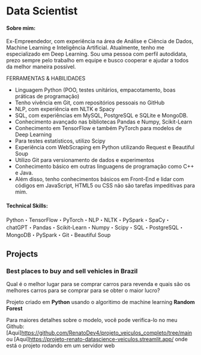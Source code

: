 # Data Scientist

#### Sobre mim:

Ex-Empreendedor, com experiência na área de Análise e Ciência de Dados, Machine Learning e Inteligência Artificial. Atualmente, tenho me especializado em Deep Learning. Sou uma pessoa com perfil autodidata, prezo sempre pelo trabalho em equipe e busco cooperar e ajudar a todos da melhor maneira possível.

FERRAMENTAS & HABILIDADES
- Linguagem Python (POO, testes unitários, empacotamento, boas práticas de programação)
- Tenho vivência em Git, com repositórios pessoais no GitHub
- NLP, com experiência em NLTK e Spacy
- SQL, com experiências em MySQL, PostgreSQL e SQLite e MongoDB. 
- Conhecimento avançado nas bibliotecas Pandas e Numpy, Scikit-Learn
- Conhecimento em TensorFlow e também PyTorch para modelos de Deep Learning
- Para testes estatísticos, utilizo Scipy
- Experiência com WebScraping em Python utilizando Request e Beautiful Soup
- Utilizo Git para versionamento de dados e experimentos
- Conhecimento básico em outras linguagens de programação como C++ e Java.
- Além disso, tenho conhecimentos básicos em Front-End e lidar com códigos em JavaScript, HTML5 ou CSS não são tarefas impeditivas para mim.

#### Technical Skills: 

Python・TensorFlow・PyTorch・NLP・NLTK・PySpark・SpaCy・chatGPT・Pandas・Scikit-Learn・Numpy・Scipy・SQL・PostgreSQL・MongoDB・PySpark・Git・Beautiful Soup

## Projects

### Best places to buy and sell vehicles in Brazil

Qual é o melhor lugar para se comprar carros para revenda e quais são os melhores carros para se comprar para se obter o maior lucro?

Projeto criado em **Python** usando o algoritimo de machine learning **Random Forest**

Para maiores detalhes sobre o modelo, você pode verifica-lo no meu Github: [Aqui]https://github.com/RenatoDev4/projeto_veiculos_completo/tree/main ou [Aqui]https://projeto-renato-datascience-veiculos.streamlit.app/ onde está o projeto rodando em um servidor web
